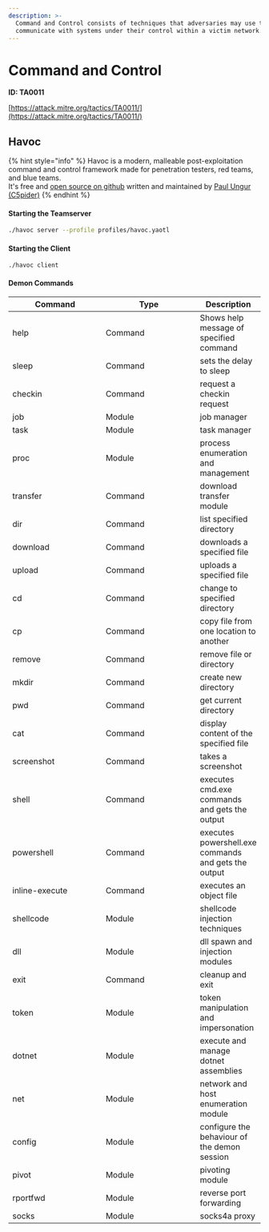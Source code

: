 ```yaml
---
description: >-
  Command and Control consists of techniques that adversaries may use to
  communicate with systems under their control within a victim network.
---
```


# Command and Control

**ID: TA0011**

[https://attack.mitre.org/tactics/TA0011/](https://attack.mitre.org/tactics/TA0011/)

## Havoc

{% hint style="info" %}
Havoc is a modern, malleable post-exploitation command and control framework made for penetration testers, red teams, and blue teams.\
It's free and [open source on github](https://github.com/HavocFramework/Havoc) written and maintained by [Paul Ungur (C5pider)](https://twitter.com/C5pider)
{% endhint %}

#### Starting the Teamserver

```bash
./havoc server --profile profiles/havoc.yaotl
```

#### Starting the Client

```
./havoc client
```

#### Demon Commands <a href="#id-487f7b22f6" id="id-487f7b22f6"></a>

<table><thead><tr><th width="191">Command</th><th width="195">Type</th><th>Description</th></tr></thead><tbody><tr><td>help</td><td>Command</td><td>Shows help message of specified command</td></tr><tr><td>sleep</td><td>Command</td><td>sets the delay to sleep</td></tr><tr><td>checkin</td><td>Command</td><td>request a checkin request</td></tr><tr><td>job</td><td>Module</td><td>job manager</td></tr><tr><td>task</td><td>Module</td><td>task manager</td></tr><tr><td>proc</td><td>Module</td><td>process enumeration and management</td></tr><tr><td>transfer</td><td>Command</td><td>download transfer module</td></tr><tr><td>dir</td><td>Command</td><td>list specified directory</td></tr><tr><td>download</td><td>Command</td><td>downloads a specified file</td></tr><tr><td>upload</td><td>Command</td><td>uploads a specified file</td></tr><tr><td>cd</td><td>Command</td><td>change to specified directory</td></tr><tr><td>cp</td><td>Command</td><td>copy file from one location to another</td></tr><tr><td>remove</td><td>Command</td><td>remove file or directory</td></tr><tr><td>mkdir</td><td>Command</td><td>create new directory</td></tr><tr><td>pwd</td><td>Command</td><td>get current directory</td></tr><tr><td>cat</td><td>Command</td><td>display content of the specified file</td></tr><tr><td>screenshot</td><td>Command</td><td>takes a screenshot</td></tr><tr><td>shell</td><td>Command</td><td>executes cmd.exe commands and gets the output</td></tr><tr><td>powershell</td><td>Command</td><td>executes powershell.exe commands and gets the output</td></tr><tr><td>inline-execute</td><td>Command</td><td>executes an object file</td></tr><tr><td>shellcode</td><td>Module</td><td>shellcode injection techniques</td></tr><tr><td>dll</td><td>Module</td><td>dll spawn and injection modules</td></tr><tr><td>exit</td><td>Command</td><td>cleanup and exit</td></tr><tr><td>token</td><td>Module</td><td>token manipulation and impersonation</td></tr><tr><td>dotnet</td><td>Module</td><td>execute and manage dotnet assemblies</td></tr><tr><td>net</td><td>Module</td><td>network and host enumeration module</td></tr><tr><td>config</td><td>Module</td><td>configure the behaviour of the demon session</td></tr><tr><td>pivot</td><td>Module</td><td>pivoting module</td></tr><tr><td>rportfwd</td><td>Module</td><td>reverse port forwarding</td></tr><tr><td>socks</td><td>Module</td><td>socks4a proxy</td></tr></tbody></table>
